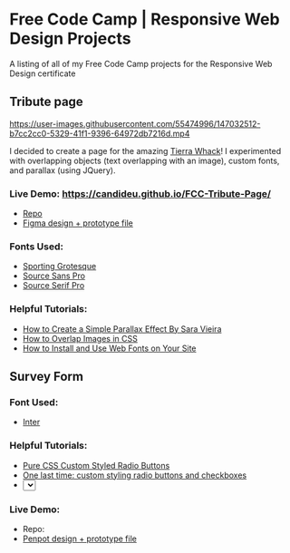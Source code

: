 # Free Code Camp | Responsive Web Design Projects
A listing of all of my Free Code Camp projects for the Responsive Web Design certificate

## Tribute page

https://user-images.githubusercontent.com/55474996/147032512-b7cc2cc0-5329-41f1-9396-64972db7216d.mp4

I decided to create a page for the amazing [Tierra Whack](https://www.youtube.com/channel/UC7v_YlS5RVfKPe8sWfN406A)! I experimented with overlapping objects (text overlapping with an image), custom fonts, and parallax (using JQuery).

### Live Demo: https://candideu.github.io/FCC-Tribute-Page/
- [Repo](https://github.com/candideu/FCC-Tribute-Page)
- [Figma design + prototype file](https://www.figma.com/file/Ujovy5AJlb2HpSIYBpUJBI/Tribute-Page?node-id=2%3A6)

### Fonts Used:
- [Sporting Grotesque](https://velvetyne.fr/fonts/sporting-grotesque/)
- [Source Sans Pro](https://fonts.google.com/specimen/Source+Sans+Pro)
- [Source Serif Pro](https://fonts.google.com/specimen/Source+Serif+Pro)

### Helpful Tutorials:
- [How to Create a Simple Parallax Effect By Sara Vieira](https://www.webdesignerdepot.com/2013/07/how-to-create-a-simple-parallax-effect)  
- [How to Overlap Images in CSS](https://bricampgomez.com/blog/how-to-overlap-images-in-css/)
- [How to Install and Use Web Fonts on Your Site](https://medialoot.com/blog/how-to-use-web-fonts/)

## Survey Form

### Font Used:
- [Inter](https://fonts.google.com/specimen/Inter)

### Helpful Tutorials:
- [Pure CSS Custom Styled Radio Buttons](https://moderncss.dev/pure-css-custom-styled-radio-buttons/)
- [One last time: custom styling radio buttons and checkboxes](https://www.scottohara.me/blog/2021/09/24/custom-radio-checkbox-again.html)
- [<select>: The HTML Select element](https://developer.mozilla.org/en-US/docs/Web/HTML/Element/select)

### Live Demo:
- Repo: 
- [Penpot design + prototype file](https://design.penpot.app/#/view/99d546a0-5980-11ec-a5ae-e949c75b760d?page-id=c0b18c70-5980-11ec-ad7e-61a9277ea3dd&index=0&share-id=f52d2860-62db-11ec-95ac-c2b142838c8b)
